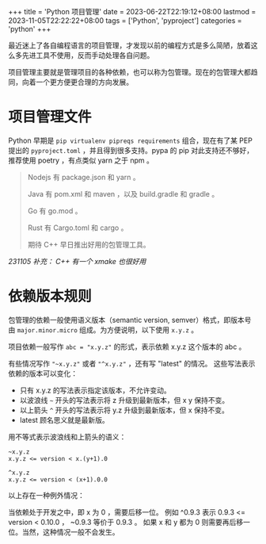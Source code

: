 +++
title = 'Python 项目管理'
date = 2023-06-22T22:19:12+08:00
lastmod = 2023-11-05T22:22:22+08:00
tags = ['Python', 'pyproject']
categories = 'python'
+++


最近迷上了各自编程语言的项目管理，才发现以前的编程方式是多么简陋，放着这么多先进工具不使用，反而手动处理各自问题。

项目管理主要就是管理项目的各种依赖，也可以称为包管理。现在的包管理大都趋同，向着一个更方便更合理的方向发展。


<!--more-->


# 项目管理文件

Python 早期是 `pip virtualenv pipreqs requirements` 组合，现在有了某 PEP 提出的 `pyproject.toml` ，并且得到很多支持。pypa 的 pip 对此支持还不够好，推荐使用 poetry ，有点类似 yarn 之于 npm 。

> Nodejs 有 package.json 和 yarn 。
>
> Java 有 pom.xml 和 maven ，以及 build.gradle 和 gradle 。
>
> Go 有 go.mod 。
>
> Rust 有 Cargo.toml 和 cargo 。
>
> 期待 C++ 早日推出好用的包管理工具。

*231105 补充： C++ 有一个 xmake 也很好用*

# 依赖版本规则

包管理的依赖一般使用语义版本（semantic version, semver）格式，即版本号由 `major.minor.micro` 组成。为方便说明，以下使用 `x.y.z` 。

项目依赖一般写作
`abc = "x.y.z"`
的形式，表示依赖 x.y.z 这个版本的 abc 。

有些情况写作 `"~x.y.z"` 或者 `"^x.y.z"` ，还有写 "latest" 的情况。
这些写法表示依赖的版本可以变化：
- 只有 x.y.z 的写法表示指定该版本，不允许变动。
- 以波浪线 `~` 开头的写法表示将 z 升级到最新版本，但 x y 保持不变。
- 以上箭头 `^` 开头的写法表示将 y.z 升级到最新版本，但 x 保持不变。
- latest 顾名思义就是最新版。

用不等式表示波浪线和上箭头的语义：

```text
~x.y.z
x.y.z <= version < x.(y+1).0

^x.y.z
x.y.z <= version < (x+1).0.0
```

以上存在一种例外情况：

当依赖处于开发之中，即 x 为 0 ，需要后移一位。
例如 ^0.9.3 表示 0.9.3 <= version < 0.10.0 ， ~0.9.3 等价于 0.9.3 。
如果 x 和 y 都为 0 则需要再后移一位。当然，这种情况一般不会发生。
